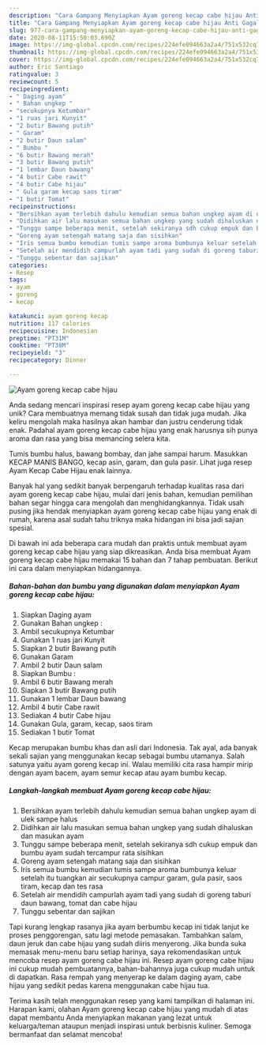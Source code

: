 ```yaml
---
description: "Cara Gampang Menyiapkan Ayam goreng kecap cabe hijau Anti Gagal"
title: "Cara Gampang Menyiapkan Ayam goreng kecap cabe hijau Anti Gagal"
slug: 977-cara-gampang-menyiapkan-ayam-goreng-kecap-cabe-hijau-anti-gagal
date: 2020-08-11T15:50:03.690Z
image: https://img-global.cpcdn.com/recipes/224efe094663a2a4/751x532cq70/ayam-goreng-kecap-cabe-hijau-foto-resep-utama.jpg
thumbnail: https://img-global.cpcdn.com/recipes/224efe094663a2a4/751x532cq70/ayam-goreng-kecap-cabe-hijau-foto-resep-utama.jpg
cover: https://img-global.cpcdn.com/recipes/224efe094663a2a4/751x532cq70/ayam-goreng-kecap-cabe-hijau-foto-resep-utama.jpg
author: Eric Santiago
ratingvalue: 3
reviewcount: 5
recipeingredient:
- " Daging ayam"
- " Bahan ungkep "
- "secukupnya Ketumbar"
- "1 ruas jari Kunyit"
- "2 butir Bawang putih"
- " Garam"
- "2 butir Daun salam"
- " Bumbu "
- "6 butir Bawang merah"
- "3 butir Bawang putih"
- "1 lembar Daun bawang"
- "4 butir Cabe rawit"
- "4 butir Cabe hijau"
- " Gula garam kecap saos tiram"
- "1 butir Tomat"
recipeinstructions:
- "Bersihkan ayam terlebih dahulu kemudian semua bahan ungkep ayam di ulek sampe halus"
- "Didihkan air lalu masukan semua bahan ungkep yang sudah dihaluskan dan masukan ayam"
- "Tunggu sampe beberapa menit, setelah sekiranya sdh cukup empuk dan bumbu ayam sudah tercampur rata sisihkan"
- "Goreng ayam setengah matang saja dan sisihkan"
- "Iris semua bumbu kemudian tumis sampe aroma bumbunya keluar setelah itu tuangkan air secukupnya campur garam, gula pasir, saos tiram, kecap dan tes rasa"
- "Setelah air mendidih campurlah ayam tadi yang sudah di goreng taburi daun bawang, tomat dan cabe hijau"
- "Tunggu sebentar dan sajikan"
categories:
- Resep
tags:
- ayam
- goreng
- kecap

katakunci: ayam goreng kecap 
nutrition: 117 calories
recipecuisine: Indonesian
preptime: "PT31M"
cooktime: "PT38M"
recipeyield: "3"
recipecategory: Dinner

---
```



![Ayam goreng kecap cabe hijau](https://img-global.cpcdn.com/recipes/224efe094663a2a4/751x532cq70/ayam-goreng-kecap-cabe-hijau-foto-resep-utama.jpg)

Anda sedang mencari inspirasi resep ayam goreng kecap cabe hijau yang unik? Cara membuatnya memang tidak susah dan tidak juga mudah. Jika keliru mengolah maka hasilnya akan hambar dan justru cenderung tidak enak. Padahal ayam goreng kecap cabe hijau yang enak harusnya sih punya aroma dan rasa yang bisa memancing selera kita.

Tumis bumbu halus, bawang bombay, dan jahe sampai harum. Masukkan KECAP MANIS BANGO, kecap asin, garam, dan gula pasir. Lihat juga resep Ayam Kecap Cabe Hijau enak lainnya.

Banyak hal yang sedikit banyak berpengaruh terhadap kualitas rasa dari ayam goreng kecap cabe hijau, mulai dari jenis bahan, kemudian pemilihan bahan segar hingga cara mengolah dan menghidangkannya. Tidak usah pusing jika hendak menyiapkan ayam goreng kecap cabe hijau yang enak di rumah, karena asal sudah tahu triknya maka hidangan ini bisa jadi sajian spesial.


Di bawah ini ada beberapa cara mudah dan praktis untuk membuat ayam goreng kecap cabe hijau yang siap dikreasikan. Anda bisa membuat Ayam goreng kecap cabe hijau memakai 15 bahan dan 7 tahap pembuatan. Berikut ini cara dalam menyiapkan hidangannya.

<!--inarticleads1-->

##### Bahan-bahan dan bumbu yang digunakan dalam menyiapkan Ayam goreng kecap cabe hijau:

1. Siapkan  Daging ayam
1. Gunakan  Bahan ungkep :
1. Ambil secukupnya Ketumbar
1. Gunakan 1 ruas jari Kunyit
1. Siapkan 2 butir Bawang putih
1. Gunakan  Garam
1. Ambil 2 butir Daun salam
1. Siapkan  Bumbu :
1. Ambil 6 butir Bawang merah
1. Siapkan 3 butir Bawang putih
1. Gunakan 1 lembar Daun bawang
1. Ambil 4 butir Cabe rawit
1. Sediakan 4 butir Cabe hijau
1. Gunakan  Gula, garam, kecap, saos tiram
1. Sediakan 1 butir Tomat


Kecap merupakan bumbu khas dan asli dari Indonesia. Tak ayal, ada banyak sekali sajian yang menggunakan kecap sebagai bumbu utamanya. Salah satunya yaitu ayam goreng kecap ini. Walau memiliki cita rasa hampir mirip dengan ayam bacem, ayam semur kecap atau ayam bumbu kecap. 

<!--inarticleads2-->

##### Langkah-langkah membuat Ayam goreng kecap cabe hijau:

1. Bersihkan ayam terlebih dahulu kemudian semua bahan ungkep ayam di ulek sampe halus
1. Didihkan air lalu masukan semua bahan ungkep yang sudah dihaluskan dan masukan ayam
1. Tunggu sampe beberapa menit, setelah sekiranya sdh cukup empuk dan bumbu ayam sudah tercampur rata sisihkan
1. Goreng ayam setengah matang saja dan sisihkan
1. Iris semua bumbu kemudian tumis sampe aroma bumbunya keluar setelah itu tuangkan air secukupnya campur garam, gula pasir, saos tiram, kecap dan tes rasa
1. Setelah air mendidih campurlah ayam tadi yang sudah di goreng taburi daun bawang, tomat dan cabe hijau
1. Tunggu sebentar dan sajikan


Tapi kurang lengkap rasanya jika ayam berbumbu kecap ini tidak lanjut ke proses penggorengan, satu lagi metode pemasakan. Tambahkan salam, daun jeruk dan cabe hijau yang sudah diiris menyerong. Jika bunda suka memasak menu-menu baru setiap harinya, saya rekomendasikan untuk mencoba resep ayam goreng cabe hijau ini. Resep ayam goreng cabe hijau ini cukup mudah pembuatannya, bahan-bahannya juga cukup mudah untuk di dapatkan. Rasa rempah yang menyerap ke dalam daging ayam, cabe hijau yang sedikit pedas karena menggunakan cabe hijau tua. 

Terima kasih telah menggunakan resep yang kami tampilkan di halaman ini. Harapan kami, olahan Ayam goreng kecap cabe hijau yang mudah di atas dapat membantu Anda menyiapkan makanan yang lezat untuk keluarga/teman ataupun menjadi inspirasi untuk berbisnis kuliner. Semoga bermanfaat dan selamat mencoba!
